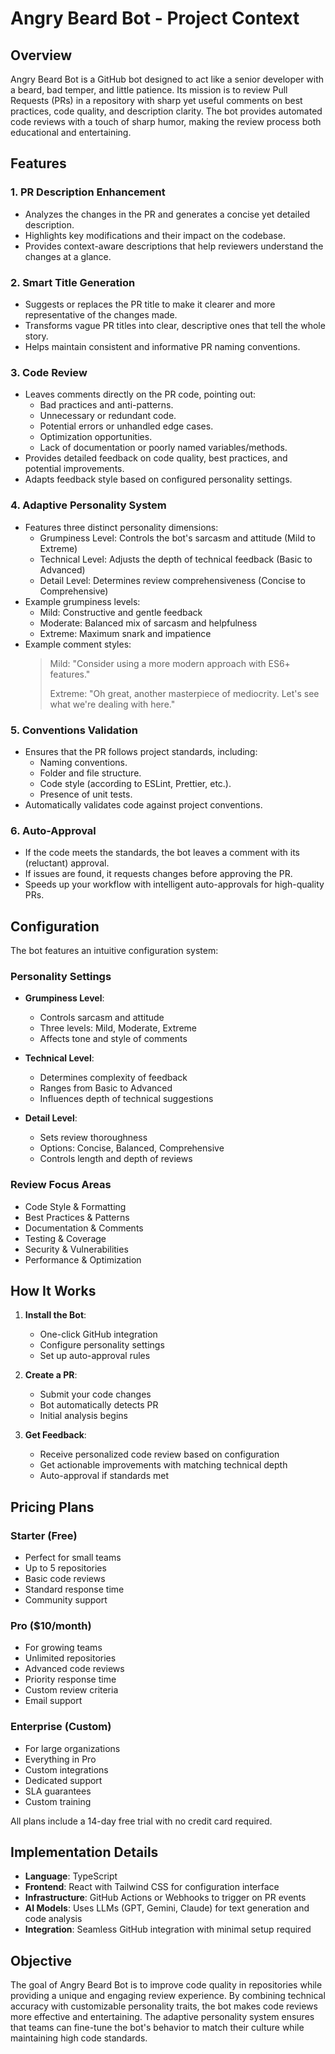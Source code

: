 # Angry Beard Bot - Project Context

## Overview

Angry Beard Bot is a GitHub bot designed to act like a senior developer with a beard, bad temper, and little patience. Its mission is to review Pull Requests (PRs) in a repository with sharp yet useful comments on best practices, code quality, and description clarity. The bot provides automated code reviews with a touch of sharp humor, making the review process both educational and entertaining.

## Features

### 1. **PR Description Enhancement**

- Analyzes the changes in the PR and generates a concise yet detailed description.
- Highlights key modifications and their impact on the codebase.
- Provides context-aware descriptions that help reviewers understand the changes at a glance.

### 2. **Smart Title Generation**

- Suggests or replaces the PR title to make it clearer and more representative of the changes made.
- Transforms vague PR titles into clear, descriptive ones that tell the whole story.
- Helps maintain consistent and informative PR naming conventions.

### 3. **Code Review**

- Leaves comments directly on the PR code, pointing out:
  - Bad practices and anti-patterns.
  - Unnecessary or redundant code.
  - Potential errors or unhandled edge cases.
  - Optimization opportunities.
  - Lack of documentation or poorly named variables/methods.
- Provides detailed feedback on code quality, best practices, and potential improvements.
- Adapts feedback style based on configured personality settings.

### 4. **Adaptive Personality System**

- Features three distinct personality dimensions:
  - Grumpiness Level: Controls the bot's sarcasm and attitude (Mild to Extreme)
  - Technical Level: Adjusts the depth of technical feedback (Basic to Advanced)
  - Detail Level: Determines review comprehensiveness (Concise to Comprehensive)
- Example grumpiness levels:
  - Mild: Constructive and gentle feedback
  - Moderate: Balanced mix of sarcasm and helpfulness
  - Extreme: Maximum snark and impatience
- Example comment styles:
  > Mild: "Consider using a more modern approach with ES6+ features."
  >
  > Extreme: "Oh great, another masterpiece of mediocrity. Let's see what we're dealing with here."

### 5. **Conventions Validation**

- Ensures that the PR follows project standards, including:
  - Naming conventions.
  - Folder and file structure.
  - Code style (according to ESLint, Prettier, etc.).
  - Presence of unit tests.
- Automatically validates code against project conventions.

### 6. **Auto-Approval**

- If the code meets the standards, the bot leaves a comment with its (reluctant) approval.
- If issues are found, it requests changes before approving the PR.
- Speeds up your workflow with intelligent auto-approvals for high-quality PRs.

## Configuration

The bot features an intuitive configuration system:

### Personality Settings

- **Grumpiness Level**:

  - Controls sarcasm and attitude
  - Three levels: Mild, Moderate, Extreme
  - Affects tone and style of comments

- **Technical Level**:

  - Determines complexity of feedback
  - Ranges from Basic to Advanced
  - Influences depth of technical suggestions

- **Detail Level**:
  - Sets review thoroughness
  - Options: Concise, Balanced, Comprehensive
  - Controls length and depth of reviews

### Review Focus Areas

- Code Style & Formatting
- Best Practices & Patterns
- Documentation & Comments
- Testing & Coverage
- Security & Vulnerabilities
- Performance & Optimization

## How It Works

1. **Install the Bot**:

   - One-click GitHub integration
   - Configure personality settings
   - Set up auto-approval rules

2. **Create a PR**:

   - Submit your code changes
   - Bot automatically detects PR
   - Initial analysis begins

3. **Get Feedback**:
   - Receive personalized code review based on configuration
   - Get actionable improvements with matching technical depth
   - Auto-approval if standards met

## Pricing Plans

### Starter (Free)

- Perfect for small teams
- Up to 5 repositories
- Basic code reviews
- Standard response time
- Community support

### Pro ($10/month)

- For growing teams
- Unlimited repositories
- Advanced code reviews
- Priority response time
- Custom review criteria
- Email support

### Enterprise (Custom)

- For large organizations
- Everything in Pro
- Custom integrations
- Dedicated support
- SLA guarantees
- Custom training

All plans include a 14-day free trial with no credit card required.

## Implementation Details

- **Language**: TypeScript
- **Frontend**: React with Tailwind CSS for configuration interface
- **Infrastructure**: GitHub Actions or Webhooks to trigger on PR events
- **AI Models**: Uses LLMs (GPT, Gemini, Claude) for text generation and code analysis
- **Integration**: Seamless GitHub integration with minimal setup required

## Objective

The goal of Angry Beard Bot is to improve code quality in repositories while providing a unique and engaging review experience. By combining technical accuracy with customizable personality traits, the bot makes code reviews more effective and entertaining. The adaptive personality system ensures that teams can fine-tune the bot's behavior to match their culture while maintaining high code standards.
